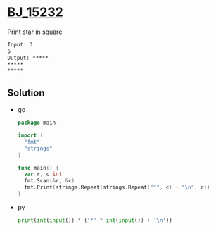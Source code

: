 # [BJ_15232](https://acmicpc.net/problem/15232)

Print star in square

```txt
Input: 3
5
Output: *****
*****
*****
```

## Solution

* go

  ```go
  package main

  import (
    "fmt"
    "strings"
  )

  func main() {
    var r, c int
    fmt.Scan(&r, &c)
    fmt.Print(strings.Repeat(strings.Repeat("*", c) + "\n", r))
  }
  ```

* py

  ```py
  print(int(input()) * ('*' * int(input()) + '\n'))
  ```
